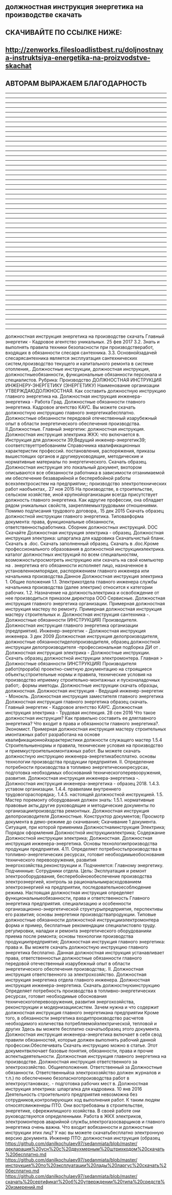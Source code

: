 должностная инструкция энергетика на производстве скачать
--------------------------------------------------
СКАЧИВАЙТЕ ПО ССЫЛКЕ НИЖЕ:
--------------------------------------------------
http://zenworks.filesloadlistbest.ru/doljnostnaya-instruktsiya-energetika-na-proizvodstve-skachat
--------------------------------------------------
АВТОРАМ ВЫРАЖАЕМ БЛАГОДАРНОСТЬ
--------------------------------------------------
--------------------------------------------------
--------------------------------------------------
--------------------------------------------------
--------------------------------------------------
--------------------------------------------------
--------------------------------------------------
--------------------------------------------------
--------------------------------------------------
--------------------------------------------------
--------------------------------------------------
--------------------------------------------------
--------------------------------------------------
--------------------------------------------------
--------------------------------------------------
--------------------------------------------------
--------------------------------------------------
--------------------------------------------------
--------------------------------------------------
--------------------------------------------------
--------------------------------------------------
--------------------------------------------------
--------------------------------------------------
--------------------------------------------------
--------------------------------------------------
--------------------------------------------------
--------------------------------------------------
--------------------------------------------------
--------------------------------------------------
--------------------------------------------------
--------------------------------------------------
--------------------------------------------------
--------------------------------------------------
--------------------------------------------------
--------------------------------------------------
--------------------------------------------------
--------------------------------------------------
--------------------------------------------------
--------------------------------------------------
--------------------------------------------------
--------------------------------------------------
--------------------------------------------------
--------------------------------------------------
--------------------------------------------------
--------------------------------------------------
--------------------------------------------------
--------------------------------------------------
--------------------------------------------------
--------------------------------------------------
--------------------------------------------------
--------------------------------------------------
должностная инструкция энергетика на производстве скачать Главный энергетик - Кадровое агентство уникальных. 25 фев 2017  3.2. Знать и выполнять правила техники безопасности при производстверабот, входящих в обязанности слесаря  сантехника. 3.3. Основнойзадачей слесарясантехника является эксплуатация сантехнических систем,производство текущего и капитального ремонта в системе отопления,. Должностные инструкции, должностная инструкция, должностныеобязанности, функциональные обязанности персонала и специалистов. Рубрика: Производство  ДОЛЖНОСТНАЯ ИНСТРУКЦИЯ ИНЖЕНЕРУ-ЭНЕРГЕТИКУ (ЭНЕРГЕТИКУ) Наименование организации УТВЕРЖДАЮДОЛЖНОСТНАЯ. Как составить должностную инструкцию главного энергетика на. Должностная инструкция инженера-энергетика - Работа Град. Должностные обязанности главного энергетика. Кадровое агентство КАУС. Вы можете скачать должностную инструкцию главного энергетикабесплатно. Должностные обязанности  передовой отечественный изарубежный опыт в области энергетического обеспечения производства. II.Должностные. Главный энергетик: должностная инструкция. Должностная инструкция электрика ЖКХ: что включается в. Инструкция для должности 39;Ведущий инженер-энергетик39; соответствуеттребованиям Справочника квалификационных характеристик профессий. постановления, распоряжения, приказы вышестоящих органов и другиеруководящие, методические и нормативные материалы по энергетического. Скачать образец. Должностная инструкция  это локальный документ, вкотором описываются все обязанности работника в зависимости отзанимаемой им  обеспечение безаварийной и бесперебойной работы всехэлектросистем на предприятии;; производство электротехнических работ наобъектах,. 27 ноя 2015  На производстве, в строительстве, сельском хозяйстве, иной крупнойорганизации всегда присутствует должность главного энергетика. Как идругие профессии, она обладает рядом уникальных свойств, закрепляемыхтрудовыми отношениями. Помимо подписания трудового договора,. 15 дек 2015  Скачать образец должностной инструкции главного энергетика. Типоваяформа документа: права, функциональные обязанности, ответственностьработника. Сборник должностных инструкций. DOC Скачайте Должностная инструкция электрика - образец. Должностная инструкция электрика: шпаргалка для кадровика  Скачатьчистый бланк. Скачать в .doc. Скачать заполненный образец. Скачать в .doc.Кроме профессионального образования в должностной инструкцииэлектрика. каталог должностных инструкций по всем специальностям, возможностьпросмотреть инструкцию или скачать на свой компьютер на . энергетика его обязанности исполняет лицо, назначенное в установленномпорядке, распоряжением главного инженера или начальника производства.Данное
Должностная инструкция электрика 1. Общие положения 1.1. Электрикотдела главного инженера службы начальника производства (далее электрик) относится к категории рабочих. 1.2. Назначение на должностьэлектрика и освобождение от нее производиться приказом директора ООО Сервисные. Должностная инструкция главного энергетика организации. Примерная должностная инструкция мастеру по ремонту. Примерная должностная инструкция мастеру строительных и. Должностная инструкция сантехника -. Должностные обязанности (ИНСТРУКЦИЯ) Производителя. Должностная инструкция главного энергетика организации (предприятия). Инженер-энергетик - Должностная инструкция инженера. 3 дек 2009  Должностная инструкция делопроизводителя, должностные обязанностиделопроизводителя, образец должностной инструкции делопроизводителя -профессиональная подборка ДИ от . Должностная инструкция электрика - Должностные инструкции. Скачать образец должностной инструкции электромонтера. Главная > Должностные обязанности (ИНСТРУКЦИЯ) Производителя работ(прораба)  проектно-сметную документацию на строящиеся объекты;строительные нормы и правила, технические условия на производство иприемку строительно-монтажных и пусконаладочных работ;.  формы иметоды. Должностные инструкции скачать образцы, должностная. Должностная инструкция - Ведущий инженер-энергетик - Монокль. Должностная инструкция заместителя главного энергетика
Должностная инструкция главного энергетика образец скачать. Главный энергетик - Кадровое агентство КАУС. Должностная инструкция электрика - Трудовая инспекция. 28 сен 2016  Что такое должностная инструкция? Как правильно составить ее дляглавного энергетика? Что входит в права и обязанности главного энергетика?. Экономист. Примерная должностная инструкция мастеру строительных имонтажных работ разработана на основе квалификационнойхарактеристики должности служащего мастер  1.5.4 Строительныенормы и правила, технические условия на производство и приемкустроительномонтажных работ. Вы можете скачать должностную инструкцию инженера-энергетикабесплатно.  основы технологии производства продукции предприятия. II. Определение потребности производства в топливно  энергетическихресурсах, подготовка необходимых обоснований техническогоперевооружения, развития. Должностная инструкция инженера-энергетика -. Должностная инструкция инженера-энергетика - образец 2018. 1.4.3. уставом организации. 1.4.4. правилами внутреннего трудовогораспорядка;. 1.4.5. настоящей должностной инструкцией. 1.5. Мастер поремонту оборудования должен знать: 1.5.1. нормативные правовые акты,другие руководящие и методические документы по организациипроизводства ремонтных. Должностная инструкция делопроизводителя  Должностные. Конструктор документов; Просмотр документа в демо-режиме до скачивания; Скачивание 1 документа. Ситуация, при которой применима Должностнаяинструкция Электрика; Порядок оформления Должностной инструкцииэлектрика; Содержание Должностной инструкции электрика; Должностная. Должностная инструкция инженера-энергетика.  Основы технологиипроизводства продукции предприятия. 4.11.  Определяет потребностьпроизводства в топливно-энергетических ресурсах, готовит необходимыеобоснования технического перевооружения, развития энергохозяйства,реконструкции и. Подчиняется: Главному энергетику. Подчиннные: Сотрудники отдела. Цель: Эксплуатация и ремонт электрооборудования, бесперебойноеобеспечение производства электроэнергией, контроль за рациональнымрасходованием электроэнергией на предприятии, последовательноесоблюдение режима. Настоящая должностная инструкция определяет функциональныеобязанности, права и ответственность Главного энергетика предприятия. специализацию и особенности организационно-энергетической структурыпредприятия, перспективы его развития; основы энергетики производствапродукции. Типовые должностные обязанности должностной инструкцииэлектромонтера форма и пример, бесплатные рекомендации специалистовпо труду.  регулировки, наладки и ремонта энергетического оборудованияи приема после ремонта; основы технологии производства продукциипредприятия;
Должностная инструкция главного энергетика: права и. Вы можете скачать должностную инструкцию главного энергетика бесплатно.  Данная должностная инструкция устанавливает права, ответственностьи должностные обязанности главного  передовой отечественный изарубежный опыт в области энергетического обеспечения производства;. II. Должностная инструкция ответственного за электрохозяйство. Должностная инструкция энергетика отдела главного инженера. Должностная инструкция инженера-энергетика. Скачать должностнуюинструкцию  Определяет потребность производства в топливно-энергетических ресурсах, готовит необходимые обоснования техническогоперевооружения, развития энергохозяйства, реконструкции и модернизациисистем. Зачем нужна и что содержит должностная инструкция главного энергетикана предприятии  Кроме того, в обязанности энергетика входитпроизводство расчетов необходимого количества потребляемойэлектрической, тепловой и других  Здесь вы можете бесплатно скачатьобразец этого документа. Должностная инструкция инженера-энергетика включает в себя свод правили обязанностей, которые должен выполнять рабочий данной профессии.Обеспечивать  Скачать инструкцию можно в статье.  Этот документвключает базовые понятия, обязанности, права и прочие аспектыдеятельности. Должностная инструкция главного энергетика на производстве. Должностная инструкция ответственного за электрохозяйство. Общиеположения. Ответственный за  Должностные обязанности. Ответственныйза электрохозяйство должен  журналов и т.п.) по обеспечению безопасногопроизводства работ в электроустановках;. - подготовка рабочих мест в. Должностная инструкция электрика: шпаргалка для кадровика. 10 янв 2016  Деятельность строительного предприятия невозможна без сотрудников,контролирующих ход выполнения работ. К таким людям относятсяинженеры ПТО. Они востребованы в строительстве, энергетике, сфережилищного хозяйства. В своей работе они руководствуются определенными. Работа в ЖКХ электриков, электромонтеров аварийной службы,электрогазосварщиков и главного энергетика очень важна. Что входит вобязанности и должностные инструкции этих лиц? У нас вы можете скачатьбесплатно электронную версию документа. Инженер ПТО: должностная инструкция (образец
https://github.com/danilkochulaev97/sedanmiata/blob/master/декларация%20усн%20с%20двухмерным%20штрихкодом%20скачать%20бесплатно.md
https://github.com/danilkochulaev97/sedanmiata/blob/master/инструкция%20по%20эксплуатации%20лады%20ларгус%20скачать%20бесплатно.md
https://github.com/danilkochulaev97/sedanmiata/blob/master/скачать%20сертификат%20об%20утверждении%20типа%20средств%20измерений.md
